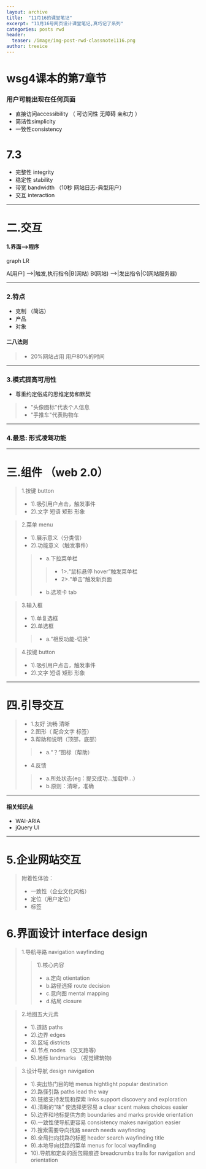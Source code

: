 ```yaml
---
layout: archive
title:  "11月16的课堂笔记"
excerpt: "11月16号网页设计课堂笔记,真巧记了系列"
categories: posts rwd
header:
  teaser: /image/img-post-rwd-classnote1116.png
author: treeice
---
```

<script src='https://unpkg.com/mermaid@7.1.2/dist/mermaid.min.js'></script>

#  wsg4课本的第7章节

### 用户可能出现在任何页面

 - 直接访问accessibility   （ 可访问性 无障碍 亲和力 ）
 - 简洁性simplicity 
 - 一致性consistency

# 7.3 
 -  完整性  integrity  
 -  稳定性  stability
 -  带宽    bandwidth   （10秒 网站日志-典型用户） 
 -  交互    interaction
---

# 二.交互

#### 1.界面-->程序


<div class="mermaid">
graph LR 

A[用户] -->|触发,执行指令|B(网站)
B(网站) -->|发出指令|C(网站服务器)

</div>

---

### 2.特点

 - 克制 （简洁） 
 - 产品   
 - 对象

#### 二八法则 

 > - 20%网站占用 用户80%的时间 

---
### 3.模式提高可用性

- 尊重约定俗成的思维定势和默契 
 > - "头像图标"代表个人信息   
 > - "手推车"代表购物车

---

### 4.**最忌**: 形式凌驾功能

---
# 三.组件 （web 2.0）

 > 1.按键 button
 > - 1).吸引用户点击，触发事件
 > - 2).文字 短语 矩形 形象
 
 > 2.菜单  menu
 > - 1).展示意义（分类信）
 > - 2).功能意义（触发事件）
 > > - a.下拉菜单栏 
 > > > - 1>.“鼠标悬停 hover”触发菜单栏
 > > > - 2>.“单击”触发新页面     
 > > - b.选项卡 tab
				       
 > 3.输入框
 > - 1).单复选框
 > - 2).单选框 
 > > - a.“相反功能-切换”
 
 > 4.按键 button
 > - 1).吸引用户点击，触发事件
 > - 2).文字 短语 矩形 形象

---

# 四.引导交互

> - 1.友好 流畅 清晰
> - 2.图形（ 配合文字 标签）
> - 3.帮助和说明（顶部，底部）
> > - a.“？”图标（帮助）
> - 4.反馈
> > - a.所处状态{eg：提交成功...加载中...）
> > - b.原则：清晰，准确
---
#### 相关知识点

- WAI-ARIA
- jQuery UI
---

# 5.企业网站交互

> 附着性体验：
> - 一致性（企业文化风格） 
> - 定位（用户定位） 
> - 标签

# 6.界面设计  interface design

> 1.导航寻路  navigation wayfinding
>> 1).核心内容
>>- a.定向      otientation
>>- b.路径选择  route decision
>>- c.意向图    mental mapping
>>- d.结局      closure

> 2.地图五大元素
>- 1).道路 paths	
>- 2).边界 edges
>- 3).区域 districts					
>- 4).节点 nodes    （交叉路等)
>- 5).地标 landmarks （视觉建筑物)

> 3.设计导航 design navigation
>- 1).突出热门目的地    	 	 menus hightlight popular destination
> - 2).路径引路           	 	 paths lead the way
>- 3).链接支持发现和探索    	 links support discovery and exploration
>- 4).清晰的“味” 使选择更容易      a clear scent makes choices easier
>- 5).边界和地标提供方向 		 boundaries and marks provide orientation		
>- 6).一致性使导航更容易 		 consistency makes navigation easier
>- 7).搜索需要导向找路   		 search needs wayfinding	
>- 8).全局扫向找路的标题		 header search wayfinding title
>- 9).本地导向找路的菜单		 menus for local wayfinding
>- 10).导航和定向的面包屑痕迹	 breadcrumbs trails for navigation and orientation
			



